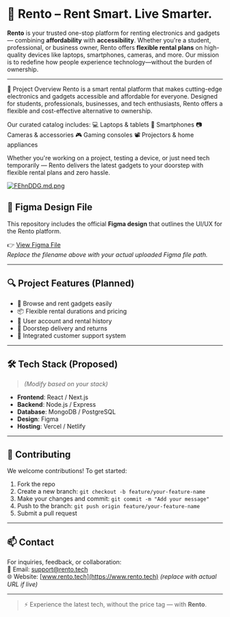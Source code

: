 # 📱 Rento – Rent Smart. Live Smarter.

**Rento** is your trusted one-stop platform for renting electronics and gadgets — combining **affordability** with **accessibility**. Whether you're a student, professional, or business owner, Rento offers **flexible rental plans** on high-quality devices like laptops, smartphones, cameras, and more. Our mission is to redefine how people experience technology—without the burden of ownership.

---

📌 Project Overview
Rento is a smart rental platform that makes cutting-edge electronics and gadgets accessible and affordable for everyone. Designed for students, professionals, businesses, and tech enthusiasts, Rento offers a flexible and cost-effective alternative to ownership.

Our curated catalog includes:
💻 Laptops & tablets
📱 Smartphones
📷 Cameras & accessories
🎮 Gaming consoles
📽️ Projectors & home appliances

Whether you're working on a project, testing a device, or just need tech temporarily — Rento delivers the latest gadgets to your doorstep with flexible rental plans and zero hassle.

<a href="https://freeimage.host/i/FEhnDDG"><img src="https://iili.io/FEhnDDG.md.png" alt="FEhnDDG.md.png" border="0"></a>

## 🎨 Figma Design File

This repository includes the official **Figma design** that outlines the UI/UX for the Rento platform.

👉 [View Figma File](./your-figma-file.fig)  
_Replace the filename above with your actual uploaded Figma file path._

---

## 🔍 Project Features (Planned)

- 🛒 Browse and rent gadgets easily  
- 📦 Flexible rental durations and pricing  
- 👤 User account and rental history  
- 🚚 Doorstep delivery and returns  
- 💬 Integrated customer support system  

---

## 🛠️ Tech Stack (Proposed)

> *(Modify based on your stack)*

- **Frontend**: React / Next.js  
- **Backend**: Node.js / Express  
- **Database**: MongoDB / PostgreSQL  
- **Design**: Figma  
- **Hosting**: Vercel / Netlify  

---

## 🤝 Contributing

We welcome contributions! To get started:

1. Fork the repo  
2. Create a new branch: `git checkout -b feature/your-feature-name`  
3. Make your changes and commit: `git commit -m "Add your message"`  
4. Push to the branch: `git push origin feature/your-feature-name`  
5. Submit a pull request  

---

## 📫 Contact

For inquiries, feedback, or collaboration:  
📧 Email: [support@rento.tech](mailto:support@rento.tech)  
🌐 Website: [www.rento.tech](https://www.rento.tech) _(replace with actual URL if live)_

---

> ⚡ Experience the latest tech, without the price tag — with **Rento**.

